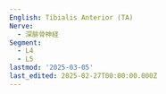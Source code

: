 ```yaml
---
English: Tibialis Anterior (TA)
Nerve:
  - 深腓骨神経
Segment:
  - L4
  - L5
lastmod: '2025-03-05'
last_edited: 2025-02-27T00:00:00.000Z
---
```




